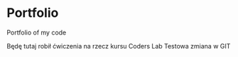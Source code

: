 # Portfolio
Portfolio of my code

Będę tutaj robił ćwiczenia na rzecz kursu Coders Lab
Testowa zmiana w GIT
